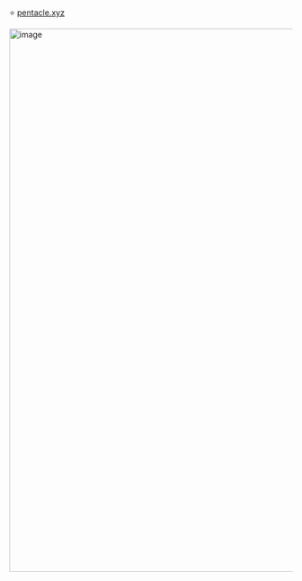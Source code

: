 ⭐ [pentacle.xyz](https://pentacle.xyz/)

<img width="968" alt="image" src="https://user-images.githubusercontent.com/80323528/185581566-95a7c81a-6f20-4578-8402-864cb2fac990.png">

